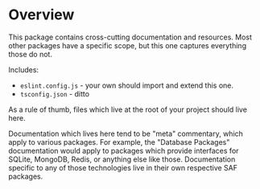 # Overview

This package contains cross-cutting documentation and resources. Most other packages have a specific scope, but this one captures everything those do not.

Includes:

- `eslint.config.js` - your own should import and extend this one.
- `tsconfig.json` - ditto

As a rule of thumb, files which live at the root of your project should live here.

Documentation which lives here tend to be "meta" commentary, which apply to various packages. For example, the "Database Packages" documentation would apply to packages which provide interfaces for SQLite, MongoDB, Redis, or anything else like those. Documentation specific to any of those technologies live in their own respective SAF packages.
